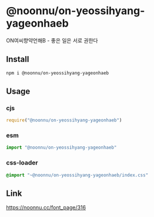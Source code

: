 # @noonnu/on-yeossihyang-yageonhaeb
ON여씨향약언해B - 좋은 일은 서로 권한다

## Install
```sh
npm i @noonnu/on-yeossihyang-yageonhaeb
```
## Usage
### cjs
```js
require("@noonnu/on-yeossihyang-yageonhaeb")
```
### esm
```js
import "@noonnu/on-yeossihyang-yageonhaeb"
```
### css-loader
```css
@import "~@noonnu/on-yeossihyang-yageonhaeb/index.css"
```

## Link
https://noonnu.cc/font_page/316